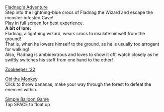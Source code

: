 [Fladnag's Adventure](https://alexzrowe.github.io/Flagnags-Adventure/) <br>
Step into the lightning-blue crocs of Fladnag the Wizard and escape the monster-infested Cave! <br>
Play in full screen for best experience.<br>
**A bit of lore:** <br>
Fladnag, a lightning wizard, wears crocs to insulate himself from the ground!<br>
That is, when he lowers himself to the ground, as he is usually too arrogant for walking!<br>
Also, Fladnag is ambidextrous and loves to show it off, watch closely as he swiftly switches his staff from one hand to the other!

[Zookeeper '22](https://alexzrowe.github.io/Zookeeper-22/)

[Obi the Monkey](https://alexzrowe.github.io/Obi-the-Monkey/) <br>
Click to throw bananas, make your way through the forest to defeat the enemies within.

[Simple Balloon Game](https://alexzrowe.github.io/Simple-Balloon-Game/) <br>
Tap SPACE to float up
